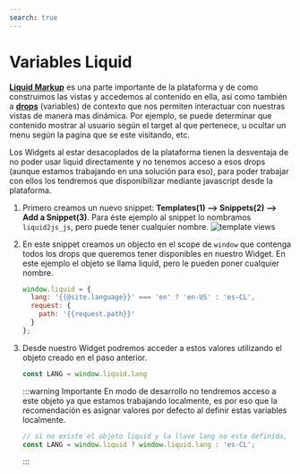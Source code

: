 ```yaml
---
search: true
---
```


# Variables Liquid

[**Liquid Markup**](/es/platform/channels/liquid-markup.html) es una parte importante de la plataforma y de como construimos las vistas y accedemos al contenido en ella, así como también a [**drops**](/es/platform/channels/liquid-markup.html#drops) (variables) de contexto que nos permiten interactuar con nuestras vistas de manera mas dinámica. Por ejemplo, se puede determinar que contenido mostrar al usuario según el target al que pertenece, u ocultar un menu según la pagina que se este visitando, etc.

Los Widgets al estar desacoplados de la plataforma tienen la desventaja de no poder usar liquid directamente y no tenemos acceso a esos drops (aunque estamos trabajando en una solución para eso), para poder trabajar con ellos los tendremos que disponibilizar mediante javascript desde la plataforma.

1. Primero creamos un nuevo snippet: **Templates(1) --> Snippets(2) --> Add a Snippet(3)**. Para éste ejemplo al snippet lo nombramos `liquid2js_js`, pero puede tener cualquier nombre.
![template views](/assets/img/widgets/template_snippets.png)

2. En este snippet creamos un objecto en el scope de `window` que contenga todos los drops que queremos tener disponibles en nuestro Widget. En este ejemplo el objeto se llama liquid, pero le pueden poner cualquier nombre.

    ```js
    window.liquid = {
      lang: '{{@site.language}}' === 'en' ? 'en-US' : 'es-CL',
      request: {
        path: '{{request.path}}'
      }
    };
    ```

3. Desde nuestro Widget podremos acceder a estos valores utilizando el objeto creado en el paso anterior.

    ```js
    const LANG = window.liquid.lang
    ```

    :::warning Importante
    En modo de desarrollo no tendremos acceso a este objeto ya que estamos trabajando localmente, es por eso que la recomendación es asignar valores por defecto al definir estas variables localmente.

    ```js
    // si no existe el objeto liquid y la llave lang no esta definida, asignamos 'es-CL' por defecto
    const LANG = window.liquid ? window.liquid.lang : 'es-CL';
    ```

    :::

